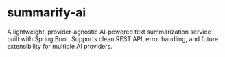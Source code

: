 # summarify-ai
A lightweight, provider-agnostic AI-powered text summarization service built with Spring Boot. Supports clean REST API, error handling, and future extensibility for multiple AI providers.
